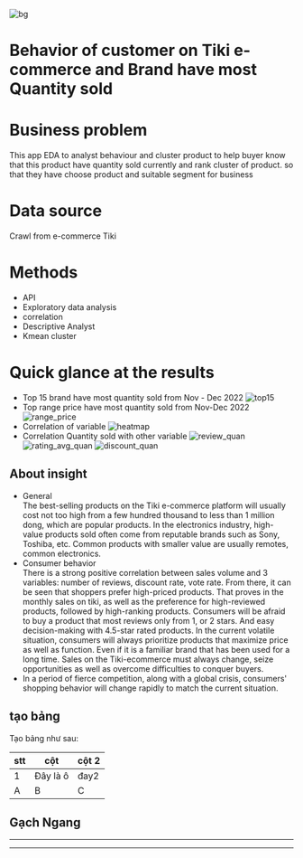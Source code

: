 ![bg](https://user-images.githubusercontent.com/96000156/211188207-1fa4b9c9-d656-4957-a55f-ded2dcfaa277.png)
# Behavior of customer on Tiki e-commerce and Brand have most Quantity sold
# Business problem 
This app EDA to analyst behaviour and cluster product to help buyer know that this product have quantity sold currently and rank cluster of product. so that they have choose product and suitable segment for business
# Data source
Crawl from e-commerce Tiki

# Methods
- API
- Exploratory data analysis 
- correlation
- Descriptive Analyst
- Kmean cluster 
# Quick glance at the results
- Top 15 brand have most quantity sold from Nov - Dec 2022
![top15](https://user-images.githubusercontent.com/96000156/211179751-d4c6b9d5-8fb2-4fe2-baef-f4cf9d9fb3cc.png)
- Top range price have most quantity sold from Nov-Dec 2022
![range_price](https://user-images.githubusercontent.com/96000156/211179598-6c9bbfc7-81bb-4b8e-8bcd-3b7e0ec7485c.png)
- Correlation of variable
![heatmap](https://user-images.githubusercontent.com/96000156/211179713-06850a49-e5b0-467f-be50-350d7f928891.png)
- Correlation Quantity sold with other variable 
![review_quan](https://user-images.githubusercontent.com/96000156/211186335-1c8b2e25-5bcd-46f5-9b6f-87ca283fa02a.png)
![rating_avg_quan](https://user-images.githubusercontent.com/96000156/211186355-20eb6940-b8db-4f6b-9ac2-4be9509ef011.png)
![discount_quan](https://user-images.githubusercontent.com/96000156/211186390-78f462b1-e4ab-48d0-9e7a-1314c674df5a.png)
## About insight
- General <br>
The best-selling products on the Tiki e-commerce platform will usually cost not too high from a few hundred thousand to less than 1 million dong, which are popular products. In the electronics industry, high-value products sold often come from reputable brands such as Sony, Toshiba, etc.
Common products with smaller value are usually remotes, common electronics.
- Consumer behavior <br>
There is a strong positive correlation between sales volume and 3 variables: number of reviews, discount rate, vote rate. From there, it can be seen that shoppers prefer high-priced products. That proves in the monthly sales on tiki, as well as the preference for high-reviewed products, followed by high-ranking products. Consumers will be afraid to buy a product that most reviews only from 1, or 2 stars. And easy decision-making with 4.5-star rated products.
In the current volatile situation, consumers will always prioritize products that maximize price as well as function. Even if it is a familiar brand that has been used for a long time. Sales on the Tiki-ecommerce must always change, seize opportunities as well as overcome difficulties to conquer buyers.
- In a period of fierce competition, along with a global crisis, consumers' shopping behavior will change rapidly to match the current situation.
## tạo bảng
Tạo bảng như sau:

|stt| cột|cột 2|
|--|-----|-----|
|1| Đây là ô| đay2|
|A|B|C|
## Gạch Ngang
---
***
